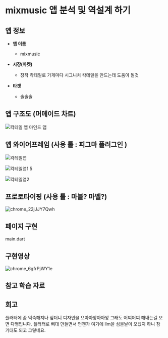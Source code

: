 # mixmusic 앱 분석 및 역설계 하기        

## 앱 정보

- **앱 이름** 

  - mixmusic

- **시장(마켓)**  

  - 창작 칵테일로 가게마다 시그니처 칵테일을 만드는데 도움이 될것

- **타겟**  

  - 술술술          



## 앱 구조도 (머메이드 차트)

![칵테일 앱 마인드 맵](https://github.com/user-attachments/assets/cbefba77-f244-4827-9b8c-6745e6b6c7a6)



## 앱 와이어프레임 (사용 툴 : 피그마 플러그인 )

![칵테일앱](https://github.com/user-attachments/assets/0a8307a3-48d2-45de-9322-0036b44c4da3)

![칵테일앱1 5](https://github.com/user-attachments/assets/f53e25aa-e579-496b-8f14-3b7d5e401659)

![칵테일앱2](https://github.com/user-attachments/assets/64552ba2-7a31-4a47-bc99-3efdcd12c806)




## 프로토타이핑 (사용 툴 : 마블? 마벨?)
![chrome_22jJJY7Qwh](https://github.com/user-attachments/assets/36f789ec-8e88-4f45-bbb8-4bedd3e1f403)





## 페이지 구현
main.dart


## 구현영상 

![chrome_6gfrPjWY1e](https://github.com/user-attachments/assets/24fd40b3-d94f-4932-aa79-e3c3a9fab53e)




## 참고 학습 자료 


## 회고
플러터에 좀 익숙해지나 싶더니 디자인을 으아아앙아아앙
그래도 어찌어찌 해내는걸 보면 다행입니다.
플러터로 뼈대 만들면서 언젠가 여기에 llm을 심을날이 오겠지 하니 참 기대도 되고 그렇네요.

